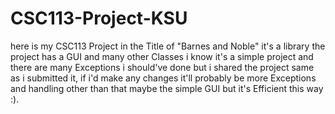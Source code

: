 # CSC113-Project-KSU
here is my CSC113 Project in the Title of "Barnes and Noble" it's a library the project has a GUI and many other Classes i know it's a simple project and there are many Exceptions i should've done but i shared the project same as i submitted it, if i'd make any changes it'll probably be more Exceptions and handling other than that maybe the simple GUI but it's Efficient this way :).
